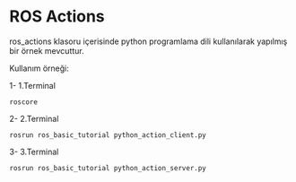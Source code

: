 # ROS Actions

ros_actions klasoru içerisinde python programlama dili kullanılarak yapılmış bir örnek mevcuttur.

Kullanım örneği:

  1- 1.Terminal 
  ```
  roscore
  ```   
  
  2- 2.Terminal 
  ```
  rosrun ros_basic_tutorial python_action_client.py
  ```
  
  3- 3.Terminal
  ```
  rosrun ros_basic_tutorial python_action_server.py
  ```
  
  